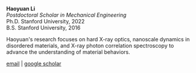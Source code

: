 **Haoyuan Li**  
*Postdoctoral Scholar in Mechanical Engineering*  
Ph.D. Stanford University, 2022  
B.S. Stanford University, 2016

Haoyuan's research focuses on hard X-ray optics, nanoscale dynamics in disordered materials, and X-ray photon correlation spectroscopy to advance the understanding of material behaviors.

[email](mailto:hyli16@stanford.edu) \| [google scholar](https://scholar.google.com/citations?user=AyhJ2gEAAAAJ)